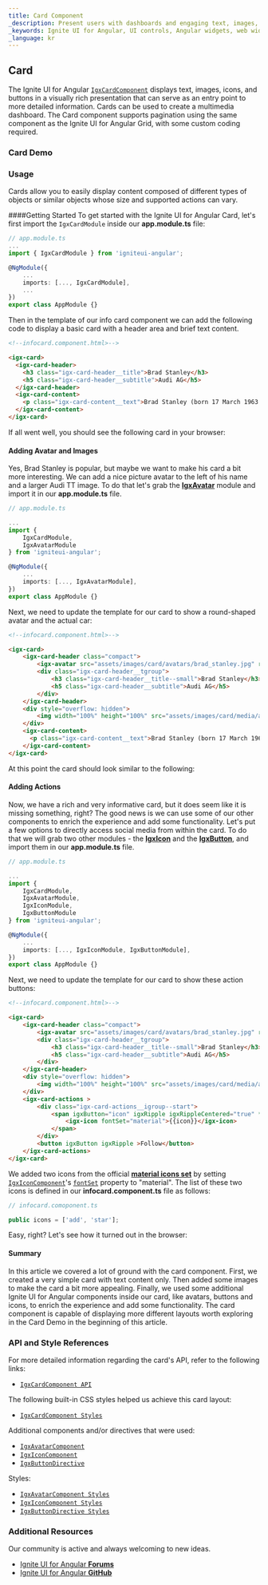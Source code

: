 ```yaml
---
title: Card Component
_description: Present users with dashboards and engaging text, images, icons or buttons as an entry point for detailed information with Ignite UI for Angular Card component.
_keywords: Ignite UI for Angular, UI controls, Angular widgets, web widgets, UI widgets, Angular, Native Angular Components Suite, Native Angular Controls, Native Angular Components Library, Angular Card component, Angular Card controls
_language: kr
---
```


## Card

<p class="highlight">

The Ignite UI for Angular [`IgxCardComponent`]({environment:angularApiUrl}/classes/igxcardcomponent.html) displays text, images, icons, and buttons in a visually rich presentation that can serve as an entry point to more detailed information. Cards can be used to create a multimedia dashboard. The Card component supports pagination using the same component as the Ignite UI for Angular Grid, with some custom coding required.
</p>
<div class="divider"></div>

### Card Demo

<code-view style="height: 930px" 
           data-demos-base-url="{environment:demosBaseUrl}" 
           iframe-src="{environment:demosBaseUrl}/layouts/card" >
</code-view>

<div class="divider--half"></div>

### Usage
Cards allow you to easily display content composed of different types of objects or similar objects whose size and supported actions can vary.

####Getting Started
To get started with the Ignite UI for Angular Card, let's first import the `IgxCardModule` inside our **app.module.ts** file:

```typescript
// app.module.ts
...
import { IgxCardModule } from 'igniteui-angular';

@NgModule({
    ...
    imports: [..., IgxCardModule],
    ...
})
export class AppModule {}
```

Then in the template of our info card component we can add the following code to display a basic card with a header area and brief text content.

```html
<!--infocard.component.html>-->

<igx-card>
  <igx-card-header>
    <h3 class="igx-card-header__title">Brad Stanley</h3>
    <h5 class="igx-card-header__subtitle">Audi AG</h5>
  </igx-card-header>
  <igx-card-content>
    <p class="igx-card-content__text">Brad Stanley (born 17 March 1963 in Titting, Germany) is a German business executive and chairman of the Vorstand (CEO) of Audi AG.</p>
  </igx-card-content>
</igx-card>
```

If all went well, you should see the following card in your browser:

<code-view style="height: 300px" 
           data-demos-base-url="{environment:demosBaseUrl}" 
           iframe-src="{environment:demosBaseUrl}/layouts/card-sample-1" >
</code-view>


#### Adding Avatar and Images

Yes, Brad Stanley is popular, but maybe we want to make his card a bit more interesting. We can add a nice picture avatar to the left of his name and a larger Audi TT image. To do that let's grab the [**IgxAvatar**](avatar.md) module and import it in our **app.module.ts** file.
```typescript
// app.module.ts

...
import {
    IgxCardModule,
    IgxAvatarModule
} from 'igniteui-angular';

@NgModule({
    ...
    imports: [..., IgxAvatarModule],
})
export class AppModule {}
```

Next, we need to update the template for our card to show a round-shaped avatar and the actual car:

```html
<!--infocard.component.html>-->

<igx-card>
    <igx-card-header class="compact">
        <igx-avatar src="assets/images/card/avatars/brad_stanley.jpg" roundShape="true"></igx-avatar>
        <div class="igx-card-header__tgroup">
            <h3 class="igx-card-header__title--small">Brad Stanley</h3>
            <h5 class="igx-card-header__subtitle">Audi AG</h5>
        </div>
    </igx-card-header>
    <div style="overflow: hidden">
        <img width="100%" height="100%" src="assets/images/card/media/audi_tt.jpg">
    </div>
    <igx-card-content>
      <p class="igx-card-content__text">Brad Stanley (born 17 March 1963 in Titting, Germany) is a German business executive and chairman of the Vorstand (CEO) of Audi AG.</p>
    </igx-card-content>
</igx-card>
```

At this point the card should look similar to the following:

<code-view style="height: 480px" 
           data-demos-base-url="{environment:demosBaseUrl}" 
           iframe-src="{environment:demosBaseUrl}/layouts/card-sample-2" >
</code-view>


#### Adding Actions

Now, we have a rich and very informative card, but it does seem like it is missing something, right? The good news is we can use some of our other components to enrich the experience and add some functionality.
Let's put a few options to directly access social media from within the card. To do that we will grab two other modules - the [**IgxIcon**](icon.md) and the [**IgxButton**](button.md), and import them in our **app.module.ts** file.

```typescript
// app.module.ts

...
import {
    IgxCardModule,
    IgxAvatarModule,
    IgxIconModule,
    IgxButtonModule
} from 'igniteui-angular';

@NgModule({
    ...
    imports: [..., IgxIconModule, IgxButtonModule],
})
export class AppModule {}
```

Next, we need to update the template for our card to show these action buttons:

```html
<!--infocard.component.html>-->

<igx-card>
    <igx-card-header class="compact">
        <igx-avatar src="assets/images/card/avatars/brad_stanley.jpg" roundShape="true"></igx-avatar>
        <div class="igx-card-header__tgroup">
            <h3 class="igx-card-header__title--small">Brad Stanley</h3>
            <h5 class="igx-card-header__subtitle">Audi AG</h5>
        </div>
    </igx-card-header>
    <div style="overflow: hidden">
        <img width="100%" height="100%" src="assets/images/card/media/audi_tt.jpg">
    </div>
    <igx-card-actions >
        <div class="igx-card-actions__igroup--start">
            <span igxButton="icon" igxRipple igxRippleCentered="true" *ngFor="let icon of icons">
                <igx-icon fontSet="material">{{icon}}</igx-icon>
            </span>
        </div>
        <button igxButton igxRipple >Follow</button>
    </igx-card-actions>
</igx-card>
```

We added two icons from the official [**material icons set**](https://material.io/icons/) by setting [`IgxIconComponent`]({environment:angularApiUrl}/classes/igxiconcomponent.html)'s [`fontSet`]({environment:angularApiUrl}/classes/igxiconcomponent.html#font) property to "material". The list of these two icons is defined in our **infocard.component.ts** file as follows:

```typescript
// infocard.comoponent.ts

public icons = ['add', 'star'];
```

Easy, right? Let's see how it turned out in the browser:


<code-view style="height: 400px" 
           data-demos-base-url="{environment:demosBaseUrl}" 
           iframe-src="{environment:demosBaseUrl}/layouts/card-sample-3" >
</code-view>


<div class="divider--half"></div>

#### Summary
In this article we covered a lot of ground with the card component. First, we created a very simple card with text content only. Then added some images to make the card a bit more appealing. Finally, we used some additional Ignite UI for Angular components inside our card, like avatars, buttons and icons, to enrich the experience and add some functionality. The card component is capable of displaying more different layouts worth exploring in the Card Demo in the beginning of this article.

### API and Style References

For more detailed information regarding the card's API, refer to the following links:
* [`IgxCardComponent API`]({environment:angularApiUrl}/classes/igxcardcomponent.html)

The following built-in CSS styles helped us achieve this card layout:

* [`IgxCardComponent Styles`]({environment:sassApiUrl}/index.html#function-card-theme)

Additional components and/or directives that were used:

* [`IgxAvatarComponent`]({environment:angularApiUrl}/classes/igxavatarcomponent.html)
* [`IgxIconComponent`]({environment:angularApiUrl}/classes/igxiconcomponent.html)
* [`IgxButtonDirective`]({environment:angularApiUrl}/classes/igxbuttondirective.html)

Styles:

* [`IgxAvatarComponent Styles`]({environment:sassApiUrl}/index.html#function-avatar-theme)
* [`IgxIconComponent Styles`]({environment:sassApiUrl}/index.html#function-icon-theme)
* [`IgxButtonDirective Styles`]({environment:sassApiUrl}/index.html#function-button-theme)

<div class="divider"></div>

### Additional Resources

<div class="divider--half"></div>
Our community is active and always welcoming to new ideas.

* [Ignite UI for Angular **Forums**](https://www.infragistics.com/community/forums/f/ignite-ui-for-angular)
* [Ignite UI for Angular **GitHub**](https://github.com/IgniteUI/igniteui-angular)

